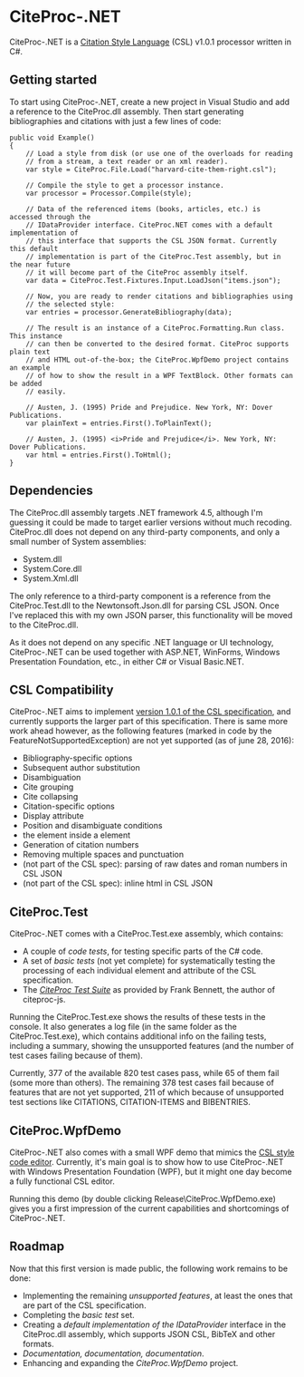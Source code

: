 # CiteProc-.NET

CiteProc-.NET is a [Citation Style Language](http://citationstyles.org/) (CSL)
v1.0.1 processor written in C#.

## Getting started
To start using CiteProc-.NET, create a new project in Visual Studio and add a reference to the CiteProc.dll assembly. Then start generating bibliographies and citations with just a few lines of code:

    public void Example()
    {
        // Load a style from disk (or use one of the overloads for reading
        // from a stream, a text reader or an xml reader).
        var style = CiteProc.File.Load("harvard-cite-them-right.csl");

        // Compile the style to get a processor instance.
        var processor = Processor.Compile(style);

        // Data of the referenced items (books, articles, etc.) is accessed through the
        // IDataProvider interface. CiteProc.NET comes with a default implementation of
        // this interface that supports the CSL JSON format. Currently this default
        // implementation is part of the CiteProc.Test assembly, but in the near future
        // it will become part of the CiteProc assembly itself.
        var data = CiteProc.Test.Fixtures.Input.LoadJson("items.json");

        // Now, you are ready to render citations and bibliographies using
        // the selected style:
        var entries = processor.GenerateBibliography(data);

        // The result is an instance of a CiteProc.Formatting.Run class. This instance
        // can then be converted to the desired format. CiteProc supports plain text
        // and HTML out-of-the-box; the CiteProc.WpfDemo project contains an example
        // of how to show the result in a WPF TextBlock. Other formats can be added
        // easily.
        
        // Austen, J. (1995) Pride and Prejudice. New York, NY: Dover Publications.
        var plainText = entries.First().ToPlainText();

        // Austen, J. (1995) <i>Pride and Prejudice</i>. New York, NY: Dover Publications.
        var html = entries.First().ToHtml();
    }

## Dependencies
The CiteProc.dll assembly targets .NET framework 4.5, although I'm guessing it could be made to target earlier versions without much recoding. CiteProc.dll does not depend on any third-party components, and only a small number of System assemblies:
* System.dll
* System.Core.dll
* System.Xml.dll

The only reference to a third-party component is a reference from the CiteProc.Test.dll to the Newtonsoft.Json.dll for parsing CSL JSON. Once I've replaced this with my own JSON parser, this functionality will be moved to the CiteProc.dll.

As it does not depend on any specific .NET language or UI technology, CiteProc-.NET can be used together with ASP.NET, WinForms, Windows Presentation Foundation, etc., in either C# or Visual Basic.NET. 

## CSL Compatibility
CiteProc-.NET aims to implement [version 1.0.1 of the CSL specification](http://docs.citationstyles.org/en/stable/specification.html), and currently supports the larger part of this specification. There is same more work ahead however, as the following features (marked in code by the FeatureNotSupportedException) are not yet supported (as of june 28, 2016):
* Bibliography-specific options
* Subsequent author substitution
* Disambiguation
* Cite grouping
* Cite collapsing
* Citation-specific options
* Display attribute
* Position and disambiguate conditions
* the <substitute> element inside a <names> element
* Generation of citation numbers
* Removing multiple spaces and punctuation
* (not part of the CSL spec): parsing of raw dates and roman numbers in CSL JSON
* (not part of the CSL spec): inline html in CSL JSON

## CiteProc.Test
CiteProc-.NET comes with a CiteProc.Test.exe assembly, which contains:
* A couple of *code tests*, for testing specific parts of the C# code.
* A set of *basic tests* (not yet complete) for systematically testing the processing of each individual element and attribute of the CSL specification.
* The *[CiteProc Test Suite](https://bitbucket.org/bdarcus/citeproc-test)* as provided by Frank Bennett, the author of citeproc-js.

Running the CiteProc.Test.exe shows the results of these tests in the console. It also generates a log file (in the same folder as the CiteProc.Test.exe), which contains additional info on the failing tests, including a summary, showing the unsupported features (and the number of test cases failing because of them).

Currently, 377 of the available 820 test cases pass, while 65 of them fail (some more than others). The remaining 378 test cases fail because of features that are not yet supported, 211 of which because of unsupported test sections like CITATIONS, CITATION-ITEMS and BIBENTRIES.

## CiteProc.WpfDemo
CiteProc-.NET also comes with a small WPF demo that mimics the [CSL style code editor](http://editor.citationstyles.org/codeEditor/). Currently, it's main goal is to show how to use CiteProc-.NET with Windows Presentation Foundation (WPF), but it might one day become a fully functional CSL editor.

Running this demo (by double clicking Release\CiteProc.WpfDemo.exe) gives you a first impression of the current capabilities and shortcomings of CiteProc-.NET.

## Roadmap
Now that this first version is made public, the following work remains to be done: 
* Implementing the remaining *unsupported features*, at least the ones that are part of the CSL specification.
* Completing the *basic test* set.
* Creating a *default implementation of the IDataProvider* interface in the CiteProc.dll assembly, which  supports JSON CSL, BibTeX and other formats.
* *Documentation, documentation, documentation*.
* Enhancing and expanding the *CiteProc.WpfDemo* project.